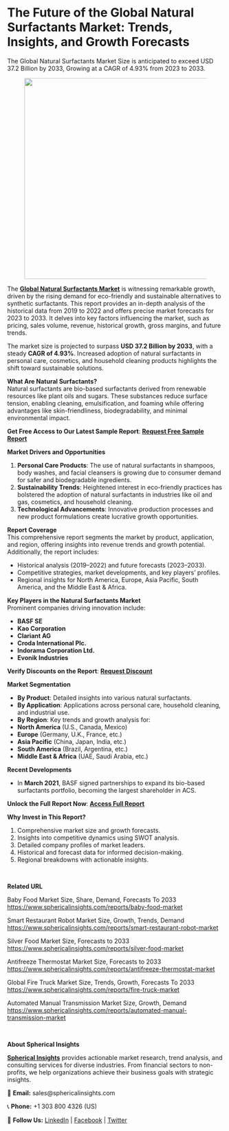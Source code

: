 <h1 id="eafb" class="pw-post-title fo fp fq bf fr fs ft fu fv fw fx fy fz ga gb gc gd ge gf gg gh gi gj gk gl gm gn go gp gq bk" data-testid="storyTitle" data-selectable-paragraph="">The Future of the Global Natural Surfactants Market: Trends, Insights, and Growth Forecasts</h1>
<div class="fj fk fl fm fn">
<div class="ab cb">
<div class="ci bh ev ew ex ey">
<p id="aa92" class="pw-post-body-paragraph la lb fq lc b ld le lf lg lh li lj lk ll lm ln lo lp lq lr ls lt lu lv lw lx fj bk" data-selectable-paragraph="">The Global Natural Surfactants Market Size is anticipated to exceed USD 37.2 Billion by 2033, Growing at a CAGR of 4.93% from 2023 to 2033.</p>
<figure class="mb mc md me mf mg ly lz paragraph-image">
<div class="mh mi ed mj bh mk" tabindex="0">
<div class="ly lz ma"><picture><source srcset="https://miro.medium.com/v2/resize:fit:640/format:webp/1*XU4rFueUsLEqCEyoC37rzA.jpeg 640w, https://miro.medium.com/v2/resize:fit:720/format:webp/1*XU4rFueUsLEqCEyoC37rzA.jpeg 720w, https://miro.medium.com/v2/resize:fit:750/format:webp/1*XU4rFueUsLEqCEyoC37rzA.jpeg 750w, https://miro.medium.com/v2/resize:fit:786/format:webp/1*XU4rFueUsLEqCEyoC37rzA.jpeg 786w, https://miro.medium.com/v2/resize:fit:828/format:webp/1*XU4rFueUsLEqCEyoC37rzA.jpeg 828w, https://miro.medium.com/v2/resize:fit:1100/format:webp/1*XU4rFueUsLEqCEyoC37rzA.jpeg 1100w, https://miro.medium.com/v2/resize:fit:1400/format:webp/1*XU4rFueUsLEqCEyoC37rzA.jpeg 1400w" type="image/webp" sizes="(min-resolution: 4dppx) and (max-width: 700px) 50vw, (-webkit-min-device-pixel-ratio: 4) and (max-width: 700px) 50vw, (min-resolution: 3dppx) and (max-width: 700px) 67vw, (-webkit-min-device-pixel-ratio: 3) and (max-width: 700px) 65vw, (min-resolution: 2.5dppx) and (max-width: 700px) 80vw, (-webkit-min-device-pixel-ratio: 2.5) and (max-width: 700px) 80vw, (min-resolution: 2dppx) and (max-width: 700px) 100vw, (-webkit-min-device-pixel-ratio: 2) and (max-width: 700px) 100vw, 700px" /><source srcset="https://miro.medium.com/v2/resize:fit:640/1*XU4rFueUsLEqCEyoC37rzA.jpeg 640w, https://miro.medium.com/v2/resize:fit:720/1*XU4rFueUsLEqCEyoC37rzA.jpeg 720w, https://miro.medium.com/v2/resize:fit:750/1*XU4rFueUsLEqCEyoC37rzA.jpeg 750w, https://miro.medium.com/v2/resize:fit:786/1*XU4rFueUsLEqCEyoC37rzA.jpeg 786w, https://miro.medium.com/v2/resize:fit:828/1*XU4rFueUsLEqCEyoC37rzA.jpeg 828w, https://miro.medium.com/v2/resize:fit:1100/1*XU4rFueUsLEqCEyoC37rzA.jpeg 1100w, https://miro.medium.com/v2/resize:fit:1400/1*XU4rFueUsLEqCEyoC37rzA.jpeg 1400w" sizes="(min-resolution: 4dppx) and (max-width: 700px) 50vw, (-webkit-min-device-pixel-ratio: 4) and (max-width: 700px) 50vw, (min-resolution: 3dppx) and (max-width: 700px) 67vw, (-webkit-min-device-pixel-ratio: 3) and (max-width: 700px) 65vw, (min-resolution: 2.5dppx) and (max-width: 700px) 80vw, (-webkit-min-device-pixel-ratio: 2.5) and (max-width: 700px) 80vw, (min-resolution: 2dppx) and (max-width: 700px) 100vw, (-webkit-min-device-pixel-ratio: 2) and (max-width: 700px) 100vw, 700px" data-testid="og" /><img class="bh ki ml c" src="https://miro.medium.com/v2/resize:fit:945/1*XU4rFueUsLEqCEyoC37rzA.jpeg" alt="" width="700" height="467" /></picture></div>
</div>
</figure>
<p id="18f9" class="pw-post-body-paragraph la lb fq lc b ld le lf lg lh li lj lk ll lm ln lo lp lq lr ls lt lu lv lw lx fj bk" data-selectable-paragraph="">The&nbsp;<a class="af mm" href="https://www.sphericalinsights.com/reports/natural-surfactants-market" target="_blank" rel="noopener ugc nofollow"><strong class="lc fr">Global Natural Surfactants Market</strong></a>&nbsp;is witnessing remarkable growth, driven by the rising demand for eco-friendly and sustainable alternatives to synthetic surfactants. This report provides an in-depth analysis of the historical data from 2019 to 2022 and offers precise market forecasts for 2023 to 2033. It delves into key factors influencing the market, such as pricing, sales volume, revenue, historical growth, gross margins, and future trends.</p>
<p id="4786" class="pw-post-body-paragraph la lb fq lc b ld le lf lg lh li lj lk ll lm ln lo lp lq lr ls lt lu lv lw lx fj bk" data-selectable-paragraph="">The market size is projected to surpass&nbsp;<strong class="lc fr">USD 37.2 Billion by 2033</strong>, with a steady&nbsp;<strong class="lc fr">CAGR of 4.93%</strong>. Increased adoption of natural surfactants in personal care, cosmetics, and household cleaning products highlights the shift toward sustainable solutions.</p>
<p id="5937" class="pw-post-body-paragraph la lb fq lc b ld le lf lg lh li lj lk ll lm ln lo lp lq lr ls lt lu lv lw lx fj bk" data-selectable-paragraph=""><strong class="lc fr">What Are Natural Surfactants?</strong><br />Natural surfactants are bio-based surfactants derived from renewable resources like plant oils and sugars. These substances reduce surface tension, enabling cleaning, emulsification, and foaming while offering advantages like skin-friendliness, biodegradability, and minimal environmental impact.</p>
<p id="cd2c" class="pw-post-body-paragraph la lb fq lc b ld le lf lg lh li lj lk ll lm ln lo lp lq lr ls lt lu lv lw lx fj bk" data-selectable-paragraph=""><strong class="lc fr">Get Free Access to Our Latest Sample Report</strong>:&nbsp;<a class="af mm" href="https://www.sphericalinsights.com/request-sample/7947" target="_blank" rel="noopener ugc nofollow"><strong class="lc fr">Request Free Sample Report</strong></a></p>
<p id="b8d6" class="pw-post-body-paragraph la lb fq lc b ld le lf lg lh li lj lk ll lm ln lo lp lq lr ls lt lu lv lw lx fj bk" data-selectable-paragraph=""><strong class="lc fr">Market Drivers and Opportunities</strong></p>
<ol class="">
<li id="b3a1" class="la lb fq lc b ld le lf lg lh li lj lk ll lm ln lo lp lq lr ls lt lu lv lw lx mn mo mp bk" data-selectable-paragraph=""><strong class="lc fr">Personal Care Products</strong>: The use of natural surfactants in shampoos, body washes, and facial cleansers is growing due to consumer demand for safer and biodegradable ingredients.</li>
<li id="4286" class="la lb fq lc b ld mq lf lg lh mr lj lk ll ms ln lo lp mt lr ls lt mu lv lw lx mn mo mp bk" data-selectable-paragraph=""><strong class="lc fr">Sustainability Trends</strong>: Heightened interest in eco-friendly practices has bolstered the adoption of natural surfactants in industries like oil and gas, cosmetics, and household cleaning.</li>
<li id="9311" class="la lb fq lc b ld mq lf lg lh mr lj lk ll ms ln lo lp mt lr ls lt mu lv lw lx mn mo mp bk" data-selectable-paragraph=""><strong class="lc fr">Technological Advancements</strong>: Innovative production processes and new product formulations create lucrative growth opportunities.</li>
</ol>
<p id="4535" class="pw-post-body-paragraph la lb fq lc b ld le lf lg lh li lj lk ll lm ln lo lp lq lr ls lt lu lv lw lx fj bk" data-selectable-paragraph=""><strong class="lc fr">Report Coverage</strong><br />This comprehensive report segments the market by product, application, and region, offering insights into revenue trends and growth potential. Additionally, the report includes:</p>
<ul class="">
<li id="d130" class="la lb fq lc b ld le lf lg lh li lj lk ll lm ln lo lp lq lr ls lt lu lv lw lx mv mo mp bk" data-selectable-paragraph="">Historical analysis (2019&ndash;2022) and future forecasts (2023&ndash;2033).</li>
<li id="99b5" class="la lb fq lc b ld mq lf lg lh mr lj lk ll ms ln lo lp mt lr ls lt mu lv lw lx mv mo mp bk" data-selectable-paragraph="">Competitive strategies, market developments, and key players&rsquo; profiles.</li>
<li id="449a" class="la lb fq lc b ld mq lf lg lh mr lj lk ll ms ln lo lp mt lr ls lt mu lv lw lx mv mo mp bk" data-selectable-paragraph="">Regional insights for North America, Europe, Asia Pacific, South America, and the Middle East &amp; Africa.</li>
</ul>
<p id="8af7" class="pw-post-body-paragraph la lb fq lc b ld le lf lg lh li lj lk ll lm ln lo lp lq lr ls lt lu lv lw lx fj bk" data-selectable-paragraph=""><strong class="lc fr">Key Players in the Natural Surfactants Market</strong><br />Prominent companies driving innovation include:</p>
<ul class="">
<li id="3869" class="la lb fq lc b ld le lf lg lh li lj lk ll lm ln lo lp lq lr ls lt lu lv lw lx mv mo mp bk" data-selectable-paragraph=""><strong class="lc fr">BASF SE</strong></li>
<li id="5cc9" class="la lb fq lc b ld mq lf lg lh mr lj lk ll ms ln lo lp mt lr ls lt mu lv lw lx mv mo mp bk" data-selectable-paragraph=""><strong class="lc fr">Kao Corporation</strong></li>
<li id="7eb7" class="la lb fq lc b ld mq lf lg lh mr lj lk ll ms ln lo lp mt lr ls lt mu lv lw lx mv mo mp bk" data-selectable-paragraph=""><strong class="lc fr">Clariant AG</strong></li>
<li id="29e3" class="la lb fq lc b ld mq lf lg lh mr lj lk ll ms ln lo lp mt lr ls lt mu lv lw lx mv mo mp bk" data-selectable-paragraph=""><strong class="lc fr">Croda International Plc.</strong></li>
<li id="8a6d" class="la lb fq lc b ld mq lf lg lh mr lj lk ll ms ln lo lp mt lr ls lt mu lv lw lx mv mo mp bk" data-selectable-paragraph=""><strong class="lc fr">Indorama Corporation Ltd.</strong></li>
<li id="09f2" class="la lb fq lc b ld mq lf lg lh mr lj lk ll ms ln lo lp mt lr ls lt mu lv lw lx mv mo mp bk" data-selectable-paragraph=""><strong class="lc fr">Evonik Industries</strong></li>
</ul>
<p id="e4fe" class="pw-post-body-paragraph la lb fq lc b ld le lf lg lh li lj lk ll lm ln lo lp lq lr ls lt lu lv lw lx fj bk" data-selectable-paragraph=""><strong class="lc fr">Verify Discounts on the Report</strong>:&nbsp;<a class="af mm" href="https://www.sphericalinsights.com/request-discount/7947" target="_blank" rel="noopener ugc nofollow"><strong class="lc fr">Request Discount</strong></a></p>
<p id="1ed5" class="pw-post-body-paragraph la lb fq lc b ld le lf lg lh li lj lk ll lm ln lo lp lq lr ls lt lu lv lw lx fj bk" data-selectable-paragraph=""><strong class="lc fr">Market Segmentation</strong></p>
<ul class="">
<li id="51ca" class="la lb fq lc b ld le lf lg lh li lj lk ll lm ln lo lp lq lr ls lt lu lv lw lx mv mo mp bk" data-selectable-paragraph=""><strong class="lc fr">By Product</strong>: Detailed insights into various natural surfactants.</li>
<li id="ff54" class="la lb fq lc b ld mq lf lg lh mr lj lk ll ms ln lo lp mt lr ls lt mu lv lw lx mv mo mp bk" data-selectable-paragraph=""><strong class="lc fr">By Application</strong>: Applications across personal care, household cleaning, and industrial use.</li>
<li id="785b" class="la lb fq lc b ld mq lf lg lh mr lj lk ll ms ln lo lp mt lr ls lt mu lv lw lx mv mo mp bk" data-selectable-paragraph=""><strong class="lc fr">By Region</strong>: Key trends and growth analysis for:</li>
<li id="9205" class="la lb fq lc b ld mq lf lg lh mr lj lk ll ms ln lo lp mt lr ls lt mu lv lw lx mv mo mp bk" data-selectable-paragraph=""><strong class="lc fr">North America</strong>&nbsp;(U.S., Canada, Mexico)</li>
<li id="68e4" class="la lb fq lc b ld mq lf lg lh mr lj lk ll ms ln lo lp mt lr ls lt mu lv lw lx mv mo mp bk" data-selectable-paragraph=""><strong class="lc fr">Europe</strong>&nbsp;(Germany, U.K., France, etc.)</li>
<li id="61bf" class="la lb fq lc b ld mq lf lg lh mr lj lk ll ms ln lo lp mt lr ls lt mu lv lw lx mv mo mp bk" data-selectable-paragraph=""><strong class="lc fr">Asia Pacific</strong>&nbsp;(China, Japan, India, etc.)</li>
<li id="a3b1" class="la lb fq lc b ld mq lf lg lh mr lj lk ll ms ln lo lp mt lr ls lt mu lv lw lx mv mo mp bk" data-selectable-paragraph=""><strong class="lc fr">South America</strong>&nbsp;(Brazil, Argentina, etc.)</li>
<li id="7059" class="la lb fq lc b ld mq lf lg lh mr lj lk ll ms ln lo lp mt lr ls lt mu lv lw lx mv mo mp bk" data-selectable-paragraph=""><strong class="lc fr">Middle East &amp; Africa</strong>&nbsp;(UAE, Saudi Arabia, etc.)</li>
</ul>
<p id="8136" class="pw-post-body-paragraph la lb fq lc b ld le lf lg lh li lj lk ll lm ln lo lp lq lr ls lt lu lv lw lx fj bk" data-selectable-paragraph=""><strong class="lc fr">Recent Developments</strong></p>
<ul class="">
<li id="1125" class="la lb fq lc b ld le lf lg lh li lj lk ll lm ln lo lp lq lr ls lt lu lv lw lx mv mo mp bk" data-selectable-paragraph="">In&nbsp;<strong class="lc fr">March 2021</strong>, BASF signed partnerships to expand its bio-based surfactants portfolio, becoming the largest shareholder in ACS.</li>
</ul>
<p id="d228" class="pw-post-body-paragraph la lb fq lc b ld le lf lg lh li lj lk ll lm ln lo lp lq lr ls lt lu lv lw lx fj bk" data-selectable-paragraph=""><strong class="lc fr">Unlock the Full Report Now</strong>:&nbsp;<a class="af mm" href="https://www.sphericalinsights.com/reports/natural-surfactants-market" target="_blank" rel="noopener ugc nofollow"><strong class="lc fr">Access Full Report</strong></a></p>
<p id="b509" class="pw-post-body-paragraph la lb fq lc b ld le lf lg lh li lj lk ll lm ln lo lp lq lr ls lt lu lv lw lx fj bk" data-selectable-paragraph=""><strong class="lc fr">Why Invest in This Report?</strong></p>
<ol class="">
<li id="825c" class="la lb fq lc b ld le lf lg lh li lj lk ll lm ln lo lp lq lr ls lt lu lv lw lx mn mo mp bk" data-selectable-paragraph="">Comprehensive market size and growth forecasts.</li>
<li id="8c5b" class="la lb fq lc b ld mq lf lg lh mr lj lk ll ms ln lo lp mt lr ls lt mu lv lw lx mn mo mp bk" data-selectable-paragraph="">Insights into competitive dynamics using SWOT analysis.</li>
<li id="f5c5" class="la lb fq lc b ld mq lf lg lh mr lj lk ll ms ln lo lp mt lr ls lt mu lv lw lx mn mo mp bk" data-selectable-paragraph="">Detailed company profiles of market leaders.</li>
<li id="a64e" class="la lb fq lc b ld mq lf lg lh mr lj lk ll ms ln lo lp mt lr ls lt mu lv lw lx mn mo mp bk" data-selectable-paragraph="">Historical and forecast data for informed decision-making.</li>
<li id="f8b7" class="la lb fq lc b ld mq lf lg lh mr lj lk ll ms ln lo lp mt lr ls lt mu lv lw lx mn mo mp bk" data-selectable-paragraph="">Regional breakdowns with actionable insights.</li>
</ol>
</div>
</div>
</div>
<div class="ab cb mw mx my mz">&nbsp;</div>
<div class="fj fk fl fm fn">
<div class="ab cb">
<div class="ci bh ev ew ex ey">
<p id="4e02" class="pw-post-body-paragraph la lb fq lc b ld le lf lg lh li lj lk ll lm ln lo lp lq lr ls lt lu lv lw lx fj bk" data-selectable-paragraph=""><strong class="lc fr">Related URL</strong></p>
<p id="1fc8" class="pw-post-body-paragraph la lb fq lc b ld le lf lg lh li lj lk ll lm ln lo lp lq lr ls lt lu lv lw lx fj bk" data-selectable-paragraph="">Baby Food Market Size, Share, Demand, Forecasts To 2033<br /><a class="af mm" href="https://www.sphericalinsights.com/reports/baby-food-market" target="_blank" rel="noopener ugc nofollow">https://www.sphericalinsights.com/reports/baby-food-market</a></p>
<p id="44df" class="pw-post-body-paragraph la lb fq lc b ld le lf lg lh li lj lk ll lm ln lo lp lq lr ls lt lu lv lw lx fj bk" data-selectable-paragraph="">Smart Restaurant Robot Market Size, Growth, Trends, Demand<br /><a class="af mm" href="https://www.sphericalinsights.com/reports/smart-restaurant-robot-market" target="_blank" rel="noopener ugc nofollow">https://www.sphericalinsights.com/reports/smart-restaurant-robot-market</a></p>
<p id="1682" class="pw-post-body-paragraph la lb fq lc b ld le lf lg lh li lj lk ll lm ln lo lp lq lr ls lt lu lv lw lx fj bk" data-selectable-paragraph="">Silver Food Market Size, Forecasts to 2033<br /><a class="af mm" href="https://www.sphericalinsights.com/reports/silver-food-market" target="_blank" rel="noopener ugc nofollow">https://www.sphericalinsights.com/reports/silver-food-market</a></p>
<p id="6679" class="pw-post-body-paragraph la lb fq lc b ld le lf lg lh li lj lk ll lm ln lo lp lq lr ls lt lu lv lw lx fj bk" data-selectable-paragraph="">Antifreeze Thermostat Market Size, Forecasts to 2033<br /><a class="af mm" href="https://www.sphericalinsights.com/reports/antifreeze-thermostat-market" target="_blank" rel="noopener ugc nofollow">https://www.sphericalinsights.com/reports/antifreeze-thermostat-market</a></p>
<p id="af7c" class="pw-post-body-paragraph la lb fq lc b ld le lf lg lh li lj lk ll lm ln lo lp lq lr ls lt lu lv lw lx fj bk" data-selectable-paragraph="">Global Fire Truck Market Size, Trends, Growth, Forecasts To 2033<br /><a class="af mm" href="https://www.sphericalinsights.com/reports/fire-truck-market" target="_blank" rel="noopener ugc nofollow">https://www.sphericalinsights.com/reports/fire-truck-market</a></p>
<p id="0c33" class="pw-post-body-paragraph la lb fq lc b ld le lf lg lh li lj lk ll lm ln lo lp lq lr ls lt lu lv lw lx fj bk" data-selectable-paragraph="">Automated Manual Transmission Market Size, Growth, Demand<br /><a class="af mm" href="https://www.sphericalinsights.com/reports/automated-manual-transmission-market" target="_blank" rel="noopener ugc nofollow">https://www.sphericalinsights.com/reports/automated-manual-transmission-market</a></p>
</div>
</div>
</div>
<div class="ab cb mw mx my mz">&nbsp;</div>
<div class="fj fk fl fm fn">
<div class="ab cb">
<div class="ci bh ev ew ex ey">
<p id="f1f3" class="pw-post-body-paragraph la lb fq lc b ld le lf lg lh li lj lk ll lm ln lo lp lq lr ls lt lu lv lw lx fj bk" data-selectable-paragraph=""><strong class="lc fr">About Spherical Insights</strong></p>
<p id="0f80" class="pw-post-body-paragraph la lb fq lc b ld le lf lg lh li lj lk ll lm ln lo lp lq lr ls lt lu lv lw lx fj bk" data-selectable-paragraph=""><a class="af mm" href="https://www.sphericalinsights.com/" target="_blank" rel="noopener ugc nofollow"><strong class="lc fr">Spherical Insights</strong></a>&nbsp;provides actionable market research, trend analysis, and consulting services for diverse industries. From financial sectors to non-profits, we help organizations achieve their business goals with strategic insights.</p>
<p id="370e" class="pw-post-body-paragraph la lb fq lc b ld le lf lg lh li lj lk ll lm ln lo lp lq lr ls lt lu lv lw lx fj bk" data-selectable-paragraph="">📧&nbsp;<strong class="lc fr">Email:</strong>&nbsp;sales@sphericalinsights.com</p>
<p id="82a1" class="pw-post-body-paragraph la lb fq lc b ld le lf lg lh li lj lk ll lm ln lo lp lq lr ls lt lu lv lw lx fj bk" data-selectable-paragraph="">📞&nbsp;<strong class="lc fr">Phone:</strong>&nbsp;+1 303 800 4326 (US)</p>
<p id="b367" class="pw-post-body-paragraph la lb fq lc b ld le lf lg lh li lj lk ll lm ln lo lp lq lr ls lt lu lv lw lx fj bk" data-selectable-paragraph="">💼&nbsp;<strong class="lc fr">Follow Us:</strong>&nbsp;<a class="af mm" href="https://www.linkedin.com/company/spherical-insight/" target="_blank" rel="noopener ugc nofollow">LinkedIn</a>&nbsp;|&nbsp;<a class="af mm" href="https://www.facebook.com/sphericalinsights22" target="_blank" rel="noopener ugc nofollow">Facebook</a>&nbsp;|&nbsp;<a class="af mm" href="https://twitter.com/SInsights_US" target="_blank" rel="noopener ugc nofollow">Twitter</a></p>
</div>
</div>
</div>
